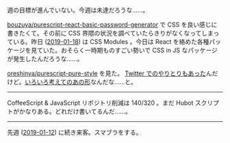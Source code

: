 週の目標が進んでいない。今週は未達だろうな……。

[bouzuya/purescript-react-basic-password-generator][] で CSS を良い感じに書きたくて。その前に CSS 界隈の状況を調べていたらきりがなくなってしまっている。昨日 ([2019-01-18][]) は CSS Modules 。今日は React を絡めた各種パッケージを見ていた。おそらく一時期ものすごい勢いで CSS in JS なパッケージが発生したんだろうな……。

[oreshinya/purescript-pure-style][] を見た。 [Twitter でのやりとりもあった](https://twitter.com/oreshinya/status/1086564159838334976)んだけど。[いろいろ考えてのあの形](http://oreshinya.hatenablog.com/entry/2017/11/21/004530)なんだな……と。

---

CoffeeScript & JavaScript リポジトリ削減は 140/320 。まだ Hubot スクリプトがかなりある。どれだけ書いてるんだ……。

---

先週 ([2019-01-12][]) に続き来客。スマブラをする。

[2019-01-12]: https://blog.bouzuya.net/2019/01/12/
[2019-01-18]: https://blog.bouzuya.net/2019/01/18/
[bouzuya/purescript-react-basic-password-generator]: https://github.com/bouzuya/purescript-react-basic-password-generator
[oreshinya/purescript-pure-style]: https://github.com/oreshinya/purescript-pure-style
